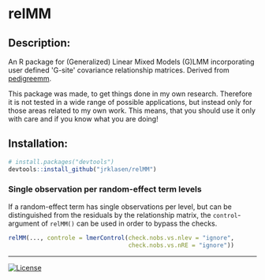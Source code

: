 
# relMM

## Description:
An R package for (Generalized) Linear Mixed Models (G)LMM incorporating user 
defined 'G-site' covariance relationship matrices. Derived from 
[pedigreemm](https://cran.r-project.org/web/packages/pedigreemm/index.html).

This package was made, to get things done in my own research. Therefore it is 
not tested in a wide range of possible applications, but instead only for those 
areas related to my own work. This means, that you should use it only with care 
and if you know what you are doing!

## Installation:
```R
# install.packages("devtools")
devtools::install_github("jrklasen/relMM")
```

### Single observation per random-effect term levels
If a random-effect term has single observations per level, but can be 
distinguished from the residuals by the relationship matrix, the 
``control``-argument of ``relMM()`` can be used in order to bypass the checks.
```R
relMM(..., controle = lmerControl(check.nobs.vs.nlev = "ignore", 
                                  check.nobs.vs.nRE = "ignore"))
```

--------------------------------------------------------------------------------
[![License](http://img.shields.io/badge/license-GPL%20%28%3E=%202%29-brightgreen.svg?style=flat)](http://www.gnu.org/licenses/gpl-2.0.html)
